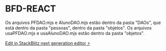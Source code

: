 # BFD-REACT

Os arquivos PFDAO.mjs e AlunoDAO.mjs estão dentro da pasta "DAOs", que está dentro da pasta "pessoas", dentro da pasta "objetos".
Os arquivos usaPFDAO.mjs e usaAlunoDAO.mjs estão dentro da pasta "objetos".

[Edit in StackBlitz next generation editor ⚡️](https://stackblitz.com/~/github.com/louiseferraz/BFD-REACT)